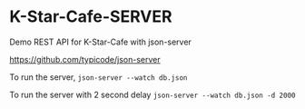 # K-Star-Cafe-SERVER
Demo REST API for K-Star-Cafe with json-server

https://github.com/typicode/json-server

To run the server,
`json-server --watch db.json`

To run the server with 2 second delay
`json-server --watch db.json -d 2000`
